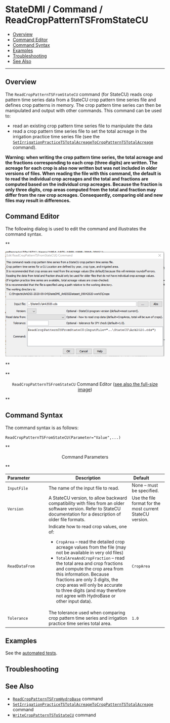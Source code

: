 # StateDMI / Command / ReadCropPatternTSFromStateCU #

* [Overview](#overview)
* [Command Editor](#command-editor)
* [Command Syntax](#command-syntax)
* [Examples](#examples)
* [Troubleshooting](#troubleshooting)
* [See Also](#see-also)

-------------------------

## Overview ##

The `ReadCropPatternTSFromStateCU` command (for StateCU)
reads crop pattern time series data from a StateCU crop pattern
time series file and defines crop patterns in memory.
The crop pattern time series can then be manipulated and output with other commands.
This command can be used to:

* read an existing crop pattern time series file to manipulate the data
* read a crop pattern time series file to set the total
acreage in the irrigation practice time series file (see the
[`SetIrrigationPracticeTSTotalAcreageToCropPatternTSTotalAcreage`](../SetIrrigationPracticeTSTotalAcreageToCropPatternTSTotalAcreage/SetIrrigationPracticeTSTotalAcreageToCropPatternTSTotalAcreage.md) command).

**Warning:  when writing the crop pattern time series,
the total acreage and the fractions corresponding to each crop (three digits) are written.
The acreage for each crop is also now written but was not included in older versions of files.
When reading the file with this command, the default is to read the individual crop acreages
and the total and fractions are computed based on the individual crop acreages.
Because the fraction is only three digits, crop areas computed from the total
and fraction may differ from the raw crop acreages.
Consequently, comparing old and new files may result in differences.**

## Command Editor ##

The following dialog is used to edit the command and illustrates the command syntax.

**<p style="text-align: center;">
![ReadCropPatternTSFromStateCU](ReadCropPatternTSFromStateCU.png)
</p>**

**<p style="text-align: center;">
`ReadCropPatternTSFromStateCU` Command Editor (<a href="../ReadCropPatternTSFromStateCU.png">see also the full-size image</a>)
</p>**

## Command Syntax ##

The command syntax is as follows:

```text
ReadCropPatternTSFromStateCU(Parameter="Value",...)
```
**<p style="text-align: center;">
Command Parameters
</p>**

| **Parameter**&nbsp;&nbsp;&nbsp;&nbsp;&nbsp;&nbsp;&nbsp;&nbsp;&nbsp;&nbsp;&nbsp;&nbsp; | **Description** | **Default**&nbsp;&nbsp;&nbsp;&nbsp;&nbsp;&nbsp;&nbsp;&nbsp;&nbsp;&nbsp; |
| --------------|-----------------|----------------- |
| `InputFile` | The name of the input file to read. | None – must be specified. |
| `Version` | A StateCU version, to allow backward compatibility with files from an older software version.  Refer to StateCU documentation for a description of older file formats. | Use the file format for the most current StateCU version. |
| `ReadDataFrom` | Indicate how to read crop values, one of:<ul><li>`CropArea` – read the detailed crop acreage values from the file (may not be available in very old files)</li><li>`TotalAreaAndCropFraction` – read the total area and crop fractions and compute the crop area from this information.  Because fractions are only 3 digits, the crop areas will only be accurate to three digits (and may therefore not agree with HydroBase or other input data).</li></ul> | `CropArea` |
| `Tolerance` | The tolerance used when comparing crop pattern time series and irrigation practice time series total area. | `1.0` |

## Examples ##

See the [automated tests](https://github.com/OpenCDSS/cdss-app-statedmi-test/tree/master/test/regression/commands/ReadCropPatternTSFromStateCU).

## Troubleshooting ##

## See Also ##

* [`ReadCropPatternTSFromHydroBase`](../ReadCropPatternTSFromHydroBase/ReadCropPatternTSFromHydroBase.md) command
* [`SetIrrigationPracticeTSTotalAcreageToCropPatternTSTotalAcreage`](../SetIrrigationPracticeTSTotalAcreageToCropPatternTSTotalAcreage/SetIrrigationPracticeTSTotalAcreageToCropPatternTSTotalAcreage.md) command
* [`WriteCropPatternTSToStateCU`](../WriteCropPatternTSToStateCU/WriteCropPatternTSToStateCU.md) command
